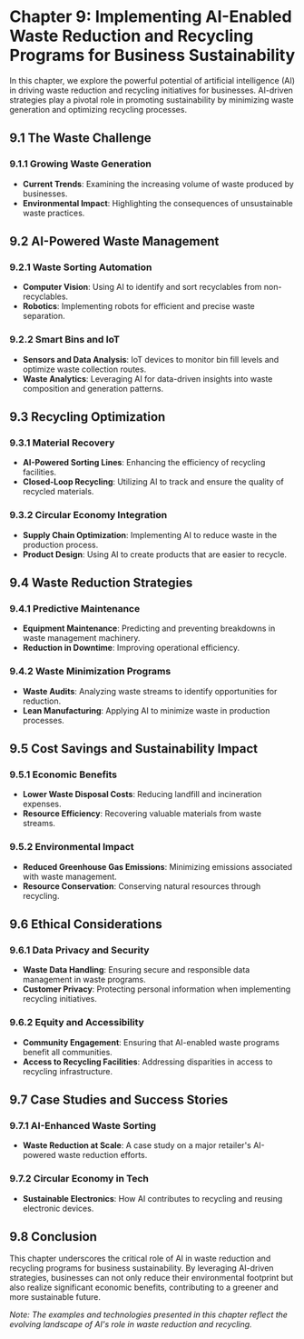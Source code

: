 Chapter 9: Implementing AI-Enabled Waste Reduction and Recycling Programs for Business Sustainability
=====================================================================================================

In this chapter, we explore the powerful potential of artificial intelligence (AI) in driving waste reduction and recycling initiatives for businesses. AI-driven strategies play a pivotal role in promoting sustainability by minimizing waste generation and optimizing recycling processes.

9.1 The Waste Challenge
-----------------------

### 9.1.1 Growing Waste Generation

* **Current Trends**: Examining the increasing volume of waste produced by businesses.
* **Environmental Impact**: Highlighting the consequences of unsustainable waste practices.

9.2 AI-Powered Waste Management
-------------------------------

### 9.2.1 Waste Sorting Automation

* **Computer Vision**: Using AI to identify and sort recyclables from non-recyclables.
* **Robotics**: Implementing robots for efficient and precise waste separation.

### 9.2.2 Smart Bins and IoT

* **Sensors and Data Analysis**: IoT devices to monitor bin fill levels and optimize waste collection routes.
* **Waste Analytics**: Leveraging AI for data-driven insights into waste composition and generation patterns.

9.3 Recycling Optimization
--------------------------

### 9.3.1 Material Recovery

* **AI-Powered Sorting Lines**: Enhancing the efficiency of recycling facilities.
* **Closed-Loop Recycling**: Utilizing AI to track and ensure the quality of recycled materials.

### 9.3.2 Circular Economy Integration

* **Supply Chain Optimization**: Implementing AI to reduce waste in the production process.
* **Product Design**: Using AI to create products that are easier to recycle.

9.4 Waste Reduction Strategies
------------------------------

### 9.4.1 Predictive Maintenance

* **Equipment Maintenance**: Predicting and preventing breakdowns in waste management machinery.
* **Reduction in Downtime**: Improving operational efficiency.

### 9.4.2 Waste Minimization Programs

* **Waste Audits**: Analyzing waste streams to identify opportunities for reduction.
* **Lean Manufacturing**: Applying AI to minimize waste in production processes.

9.5 Cost Savings and Sustainability Impact
------------------------------------------

### 9.5.1 Economic Benefits

* **Lower Waste Disposal Costs**: Reducing landfill and incineration expenses.
* **Resource Efficiency**: Recovering valuable materials from waste streams.

### 9.5.2 Environmental Impact

* **Reduced Greenhouse Gas Emissions**: Minimizing emissions associated with waste management.
* **Resource Conservation**: Conserving natural resources through recycling.

9.6 Ethical Considerations
--------------------------

### 9.6.1 Data Privacy and Security

* **Waste Data Handling**: Ensuring secure and responsible data management in waste programs.
* **Customer Privacy**: Protecting personal information when implementing recycling initiatives.

### 9.6.2 Equity and Accessibility

* **Community Engagement**: Ensuring that AI-enabled waste programs benefit all communities.
* **Access to Recycling Facilities**: Addressing disparities in access to recycling infrastructure.

9.7 Case Studies and Success Stories
------------------------------------

### 9.7.1 AI-Enhanced Waste Sorting

* **Waste Reduction at Scale**: A case study on a major retailer's AI-powered waste reduction efforts.

### 9.7.2 Circular Economy in Tech

* **Sustainable Electronics**: How AI contributes to recycling and reusing electronic devices.

9.8 Conclusion
--------------

This chapter underscores the critical role of AI in waste reduction and recycling programs for business sustainability. By leveraging AI-driven strategies, businesses can not only reduce their environmental footprint but also realize significant economic benefits, contributing to a greener and more sustainable future.

*Note: The examples and technologies presented in this chapter reflect the evolving landscape of AI's role in waste reduction and recycling.*
